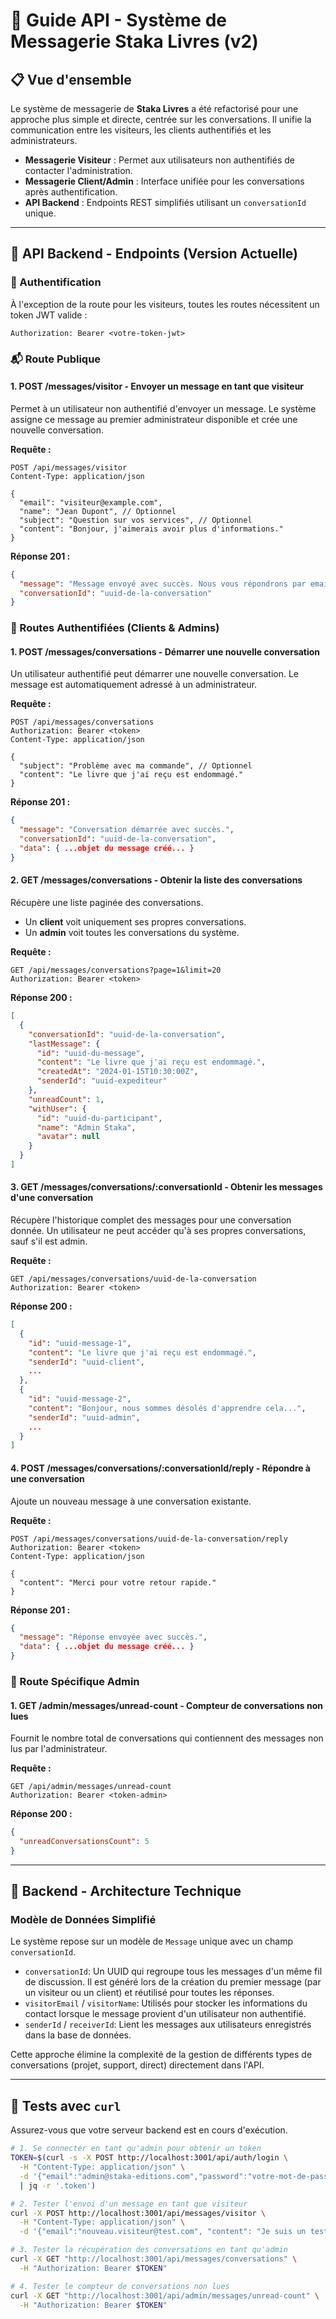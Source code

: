 # 💬 Guide API - Système de Messagerie Staka Livres (v2)

## 📋 **Vue d'ensemble**

Le système de messagerie de **Staka Livres** a été refactorisé pour une approche plus simple et directe, centrée sur les conversations. Il unifie la communication entre les visiteurs, les clients authentifiés et les administrateurs.

- **Messagerie Visiteur** : Permet aux utilisateurs non authentifiés de contacter l'administration.
- **Messagerie Client/Admin** : Interface unifiée pour les conversations après authentification.
- **API Backend** : Endpoints REST simplifiés utilisant un `conversationId` unique.

---

## 🔗 **API Backend - Endpoints (Version Actuelle)**

### **🔐 Authentification**

À l'exception de la route pour les visiteurs, toutes les routes nécessitent un token JWT valide :

```http
Authorization: Bearer <votre-token-jwt>
```

### **📬 Route Publique**

#### **1. POST /messages/visitor - Envoyer un message en tant que visiteur**

Permet à un utilisateur non authentifié d'envoyer un message. Le système assigne ce message au premier administrateur disponible et crée une nouvelle conversation.

**Requête :**

```http
POST /api/messages/visitor
Content-Type: application/json

{
  "email": "visiteur@example.com",
  "name": "Jean Dupont", // Optionnel
  "subject": "Question sur vos services", // Optionnel
  "content": "Bonjour, j'aimerais avoir plus d'informations."
}
```

**Réponse 201 :**

```json
{
  "message": "Message envoyé avec succès. Nous vous répondrons par email.",
  "conversationId": "uuid-de-la-conversation"
}
```

### **👤 Routes Authentifiées (Clients & Admins)**

#### **1. POST /messages/conversations - Démarrer une nouvelle conversation**

Un utilisateur authentifié peut démarrer une nouvelle conversation. Le message est automatiquement adressé à un administrateur.

**Requête :**

```http
POST /api/messages/conversations
Authorization: Bearer <token>
Content-Type: application/json

{
  "subject": "Problème avec ma commande", // Optionnel
  "content": "Le livre que j'ai reçu est endommagé."
}
```

**Réponse 201 :**

```json
{
  "message": "Conversation démarrée avec succès.",
  "conversationId": "uuid-de-la-conversation",
  "data": { ...objet du message créé... }
}
```

#### **2. GET /messages/conversations - Obtenir la liste des conversations**

Récupère une liste paginée des conversations.

- Un **client** voit uniquement ses propres conversations.
- Un **admin** voit toutes les conversations du système.

**Requête :**

```http
GET /api/messages/conversations?page=1&limit=20
Authorization: Bearer <token>
```

**Réponse 200 :**

```json
[
  {
    "conversationId": "uuid-de-la-conversation",
    "lastMessage": {
      "id": "uuid-du-message",
      "content": "Le livre que j'ai reçu est endommagé.",
      "createdAt": "2024-01-15T10:30:00Z",
      "senderId": "uuid-expediteur"
    },
    "unreadCount": 1,
    "withUser": {
      "id": "uuid-du-participant",
      "name": "Admin Staka",
      "avatar": null
    }
  }
]
```

#### **3. GET /messages/conversations/:conversationId - Obtenir les messages d'une conversation**

Récupère l'historique complet des messages pour une conversation donnée. Un utilisateur ne peut accéder qu'à ses propres conversations, sauf s'il est admin.

**Requête :**

```http
GET /api/messages/conversations/uuid-de-la-conversation
Authorization: Bearer <token>
```

**Réponse 200 :**

```json
[
  {
    "id": "uuid-message-1",
    "content": "Le livre que j'ai reçu est endommagé.",
    "senderId": "uuid-client",
    ...
  },
  {
    "id": "uuid-message-2",
    "content": "Bonjour, nous sommes désolés d'apprendre cela...",
    "senderId": "uuid-admin",
    ...
  }
]
```

#### **4. POST /messages/conversations/:conversationId/reply - Répondre à une conversation**

Ajoute un nouveau message à une conversation existante.

**Requête :**

```http
POST /api/messages/conversations/uuid-de-la-conversation/reply
Authorization: Bearer <token>
Content-Type: application/json

{
  "content": "Merci pour votre retour rapide."
}
```

**Réponse 201 :**

```json
{
  "message": "Réponse envoyée avec succès.",
  "data": { ...objet du message créé... }
}
```

### **👑 Route Spécifique Admin**

#### **1. GET /admin/messages/unread-count - Compteur de conversations non lues**

Fournit le nombre total de conversations qui contiennent des messages non lus par l'administrateur.

**Requête :**

```http
GET /api/admin/messages/unread-count
Authorization: Bearer <token-admin>
```

**Réponse 200 :**

```json
{
  "unreadConversationsCount": 5
}
```

---

## 🔧 **Backend - Architecture Technique**

### **Modèle de Données Simplifié**

Le système repose sur un modèle de `Message` unique avec un champ `conversationId`.

- `conversationId`: Un UUID qui regroupe tous les messages d'un même fil de discussion. Il est généré lors de la création du premier message (par un visiteur ou un client) et réutilisé pour toutes les réponses.
- `visitorEmail` / `visitorName`: Utilisés pour stocker les informations du contact lorsque le message provient d'un utilisateur non authentifié.
- `senderId` / `receiverId`: Lient les messages aux utilisateurs enregistrés dans la base de données.

Cette approche élimine la complexité de la gestion de différents types de conversations (projet, support, direct) directement dans l'API.

---

## 🧪 **Tests avec `curl`**

Assurez-vous que votre serveur backend est en cours d'exécution.

```bash
# 1. Se connecter en tant qu'admin pour obtenir un token
TOKEN=$(curl -s -X POST http://localhost:3001/api/auth/login \
  -H "Content-Type: application/json" \
  -d '{"email":"admin@staka-editions.com","password":"votre-mot-de-passe-admin"}' \
  | jq -r '.token')

# 2. Tester l'envoi d'un message en tant que visiteur
curl -X POST http://localhost:3001/api/messages/visitor \
  -H "Content-Type: application/json" \
  -d '{"email":"nouveau.visiteur@test.com", "content": "Je suis un testeur."}'

# 3. Tester la récupération des conversations en tant qu'admin
curl -X GET "http://localhost:3001/api/messages/conversations" \
  -H "Authorization: Bearer $TOKEN"

# 4. Tester le compteur de conversations non lues
curl -X GET "http://localhost:3001/api/admin/messages/unread-count" \
  -H "Authorization: Bearer $TOKEN"
```
